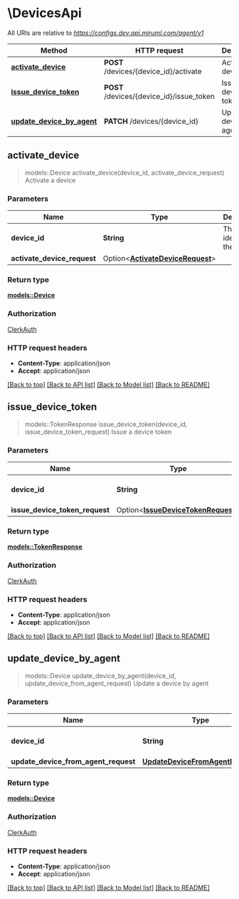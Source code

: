 # \DevicesApi

All URIs are relative to *https://configs.dev.api.miruml.com/agent/v1*

Method | HTTP request | Description
------------- | ------------- | -------------
[**activate_device**](DevicesApi.md#activate_device) | **POST** /devices/{device_id}/activate | Activate a device
[**issue_device_token**](DevicesApi.md#issue_device_token) | **POST** /devices/{device_id}/issue_token | Issue a device token
[**update_device_by_agent**](DevicesApi.md#update_device_by_agent) | **PATCH** /devices/{device_id} | Update a device by agent



## activate_device

> models::Device activate_device(device_id, activate_device_request)
Activate a device

### Parameters


Name | Type | Description  | Required | Notes
------------- | ------------- | ------------- | ------------- | -------------
**device_id** | **String** | The unique identifier of the device | [required] |
**activate_device_request** | Option<[**ActivateDeviceRequest**](ActivateDeviceRequest.md)> |  |  |

### Return type

[**models::Device**](Device.md)

### Authorization

[ClerkAuth](../README.md#ClerkAuth)

### HTTP request headers

- **Content-Type**: application/json
- **Accept**: application/json

[[Back to top]](#) [[Back to API list]](../README.md#documentation-for-api-endpoints) [[Back to Model list]](../README.md#documentation-for-models) [[Back to README]](../README.md)


## issue_device_token

> models::TokenResponse issue_device_token(device_id, issue_device_token_request)
Issue a device token

### Parameters


Name | Type | Description  | Required | Notes
------------- | ------------- | ------------- | ------------- | -------------
**device_id** | **String** | The unique identifier of the device | [required] |
**issue_device_token_request** | Option<[**IssueDeviceTokenRequest**](IssueDeviceTokenRequest.md)> |  |  |

### Return type

[**models::TokenResponse**](TokenResponse.md)

### Authorization

[ClerkAuth](../README.md#ClerkAuth)

### HTTP request headers

- **Content-Type**: application/json
- **Accept**: application/json

[[Back to top]](#) [[Back to API list]](../README.md#documentation-for-api-endpoints) [[Back to Model list]](../README.md#documentation-for-models) [[Back to README]](../README.md)


## update_device_by_agent

> models::Device update_device_by_agent(device_id, update_device_from_agent_request)
Update a device by agent

### Parameters


Name | Type | Description  | Required | Notes
------------- | ------------- | ------------- | ------------- | -------------
**device_id** | **String** | The unique identifier of the device | [required] |
**update_device_from_agent_request** | [**UpdateDeviceFromAgentRequest**](UpdateDeviceFromAgentRequest.md) |  | [required] |

### Return type

[**models::Device**](Device.md)

### Authorization

[ClerkAuth](../README.md#ClerkAuth)

### HTTP request headers

- **Content-Type**: application/json
- **Accept**: application/json

[[Back to top]](#) [[Back to API list]](../README.md#documentation-for-api-endpoints) [[Back to Model list]](../README.md#documentation-for-models) [[Back to README]](../README.md)

